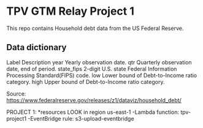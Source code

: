 # TPV GTM Relay Project 1

This repo contains Household debt data from the US Federal Reserve.

## Data dictionary
Label		Description
year		Yearly observation date.
qtr 		Quarterly observation date, end of period.
state_fips 	2-digit U.S. state Federal Information Processing Standard(FIPS) code.
low		    Lower bound of Debt-to-Income ratio category.
high		Upper bound of Debt-to-Income ratio category.


Source: https://www.federalreserve.gov/releases/z1/dataviz/household_debt/


PROJECT 1:
    *resources
        LOOK in region us-east-1
        -Lambda function: tpv-project1
        -EventBridge rule: s3-upload-eventbridge



